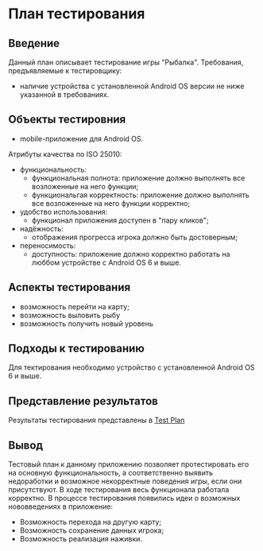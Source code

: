# План тестирования
## Введение
Данный план описывает тестирование игры "Рыбалка".
Требования, предъявляемые к тестировщику:
 - наличие устройства с установленной Android OS версии не ниже указанной в требованиях.
 ## Объекты тестировния
  - mobile-приложение для Android OS.

  Атрибуты качества  по ISO 25010:
   - функциональность:
      +  функциональная полнота: приложение должно выполнять все возложенные на него функции;
      +  функциональгая корректность: приложение должно выполнять все возложенные на него функции корректно;
   -  удобство использования:
      +  функционал приложения доступен в "пару кликов";
   -  надёжность:
      +  отображения прогресса игрока должно быть достоверным;
   - переносимость:
      +  доступность: приложение должно корректно работать на люббом устройстве с Android OS 6 и выше.

## Аспекты тестирования
 - возможность перейти на карту;
 - возможность выловить рыбу
 - возможность получить новый уровень
## Подходы к тестированию
Для тектирования необходимо устройство с установленной Android OS 6 и выше.
## Представление результатов
Результаты тестирования представлены в [Test Plan](https://github.com/ReshetnevMihail/Project/blob/master/Tests/Test_Plan.md)

## Вывод
 Тестовый план к данному приложению позволяет протестировать его на основную функциональность, а соответственно выявить недоработки и возможное некорректные поведения игры, если они присутствуют. В ходе тестирования весь функционала работала корректно. В процессе тестирования появились идеи о возможных нововведениях в приложение:
 - Возможность перехода на другую карту;
 - Возможность сохранение данных игрока;
 - Возможность реализация наживки.

